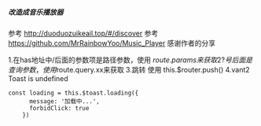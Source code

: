##### 改造成音乐播放器
参考 http://duoduozuikeail.top/#/discover
参考 https://github.com/MrRainbowYoo/Music_Player
感谢作者的分享

1.在has地址中/后面的参数项是路径参数，使用 $route.params来获取
2?号后面是查询参数，使用$route.query.xx来获取
3.跳转 使用 this.$router.push()
4.vant2 Toast is undefined  
```
const loading = this.$toast.loading({
      message: '加载中...',
      forbidClick: true
    })
```
